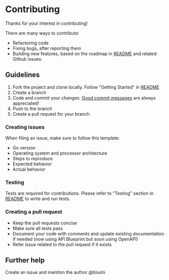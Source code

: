 # Contributing

Thanks for your interest in contributing!

There are many ways to contribute:
- Refactoring code
- Fixing bugs, after reporting them
- Building new features, based on the roadmap in [README](README.md) and related Github issues.

## Guidelines

1. Fork the project and clone locally. Follow "Getting Started" in  [README](README.md)
2. Create a branch
3. Code and commit your changes. [Good commit messages](https://chris.beams.io/posts/git-commit/) are always appreciated!
4. Push to the branch
5. Create a pull request for your branch

### Creating issues

When filing an issue, make sure to follow this template:

- Go version
- Operating system and processor architecture
- Steps to reproduce
- Expected behavior
- Actual behavior

### Testing

Tests are required for contributions. Please refer to "Testing" section in [README](README.md) to write and run tests.

### Creating a pull request

- Keep the pull requests concise
- Make sure all tests pass
- Document your code with comments and update existing documentation if needed (now using API Blueprint but soon using OpenAPI)
- Refer issue related to the pull request if it exists

## Further help

Create an issue and mention the author @blushi
